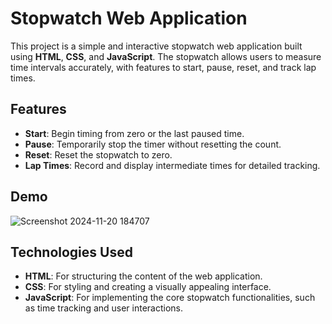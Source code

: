# Stopwatch Web Application

This project is a simple and interactive stopwatch web application built using **HTML**, **CSS**, and **JavaScript**. The stopwatch allows users to measure time intervals accurately, with features to start, pause, reset, and track lap times.

## Features

- **Start**: Begin timing from zero or the last paused time.
- **Pause**: Temporarily stop the timer without resetting the count.
- **Reset**: Reset the stopwatch to zero.
- **Lap Times**: Record and display intermediate times for detailed tracking.

## Demo

![Screenshot 2024-11-20 184707](https://github.com/user-attachments/assets/8aebbcaa-ea72-4758-ba68-c6c485ae783d)


## Technologies Used

- **HTML**: For structuring the content of the web application.
- **CSS**: For styling and creating a visually appealing interface.
- **JavaScript**: For implementing the core stopwatch functionalities, such as time tracking and user interactions.

